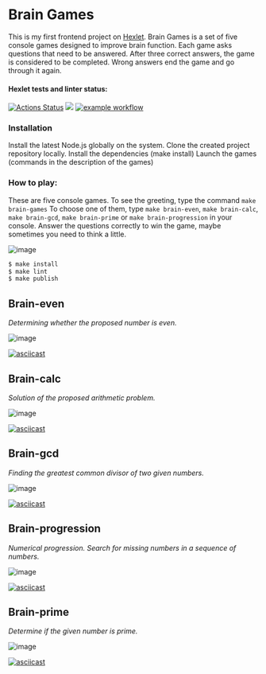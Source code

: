 # **Brain Games**

This is my first frontend project on [Hexlet](https://ru.hexlet.io/pages/about?utm_source=github&utm_medium=link&utm_campaign=nodejs-package).
Brain Games is a set of five console games designed to improve brain function. Each game asks questions that need to be answered. After three correct answers, the game is considered to be completed. Wrong answers end the game and go through it again.

#### Hexlet tests and linter status:

[![Actions Status](https://github.com/DimaKichigin/frontend-project-lvl1/workflows/hexlet-check/badge.svg)](https://github.com/DimaKichigin/frontend-project-lvl1/actions)
<a href="https://codeclimate.com/github/DimaKichigin/frontend-project-lvl1/maintainability"><img src="https://api.codeclimate.com/v1/badges/21adc8272980a4030119/maintainability" /></a>
[![example workflow](https://github.com/DimaKichigin/frontend-project-lvl1/actions/workflows/github-actions.yml/badge.svg)](https://github.com/DimaKichigin/frontend-project-lvl1/actions/workflows/github-actions.yml)

### Installation

Install the latest Node.js globally on the system.
Clone the created project repository locally.
Install the dependencies (make install)
Launch the games (commands in the description of the games)

### How to play:

These are five console games.
To see the greeting, type the command `make brain-games`
To choose one of them, type `make brain-even`, `make brain-calc`, `make brain-gcd`, `make brain-prime` or `make brain-progression` in your console.
Answer the questions correctly to win the game, maybe sometimes you need to think a little.

![image](https://github.com/DimaKichigin/frontend-project-lvl1/assets/86886922/957fe53e-95f1-471c-9432-7ef7e4a2ff1c)

```sh
$ make install
$ make lint
$ make publish
```

## Brain-even

_Determining whether the proposed number is even._

![image](https://github.com/DimaKichigin/frontend-project-lvl1/assets/86886922/3aad259a-be09-4a5a-a319-0a1ad2d0e338)

[![asciicast](https://asciinema.org/a/xOfLmOTuo78aiSezsepFPuDcv.svg)](https://asciinema.org/a/xOfLmOTuo78aiSezsepFPuDcv)

## Brain-calc

_Solution of the proposed arithmetic problem._

![image](https://github.com/DimaKichigin/frontend-project-lvl1/assets/86886922/50efbcf1-beda-4fcf-855f-19377bd154ac)

[![asciicast](https://asciinema.org/a/j36ywAgygT5VNwf4bUouTIOHC.svg)](https://asciinema.org/a/j36ywAgygT5VNwf4bUouTIOHC)

## Brain-gcd

_Finding the greatest common divisor of two given numbers._

![image](https://github.com/DimaKichigin/frontend-project-lvl1/assets/86886922/8da3d3f8-f0aa-4e67-89be-e78e332c39a0)

[![asciicast](https://asciinema.org/a/S5DRxqDwo4NIrVOvQcGXX7vPY.svg)](https://asciinema.org/a/S5DRxqDwo4NIrVOvQcGXX7vPY)

## Brain-progression

_Numerical progression. Search for missing numbers in a sequence of numbers._

![image](https://github.com/DimaKichigin/frontend-project-lvl1/assets/86886922/150e8d54-5eec-45f4-85d7-a2ab1c4b19a8)

[![asciicast](https://asciinema.org/a/v2rPL6KEdU2LMsHPWLPjVHPDp.svg)](https://asciinema.org/a/v2rPL6KEdU2LMsHPWLPjVHPDp)

## Brain-prime

_Determine if the given number is prime._

![image](https://github.com/DimaKichigin/frontend-project-lvl1/assets/86886922/d12795e8-276e-414d-8c7a-1dd47b9e3561)

[![asciicast](https://asciinema.org/a/EJ61KZIHieo8pg7Al3ifFe8H2.svg)](https://asciinema.org/a/EJ61KZIHieo8pg7Al3ifFe8H2)
